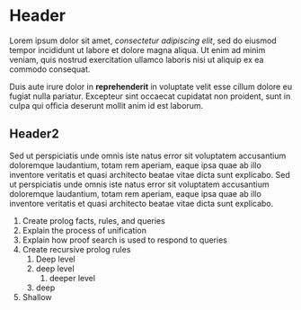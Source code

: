 # Header

Lorem ipsum dolor sit amet, *consectetur adipiscing elit*, sed do eiusmod  tempor incididunt ut labore et dolore magna aliqua. Ut enim ad minim  veniam, quis nostrud exercitation ullamco laboris nisi ut aliquip ex ea  commodo consequat.

Duis aute irure dolor in **reprehenderit** in voluptate  velit esse cillum dolore eu fugiat nulla pariatur. Excepteur sint  occaecat cupidatat non proident, sunt in culpa qui officia deserunt  mollit anim id est laborum.

## Header2

Sed ut perspiciatis unde omnis iste natus error sit voluptatem  accusantium doloremque laudantium, totam rem aperiam, eaque ipsa quae ab illo inventore veritatis et quasi architecto beatae vitae dicta sunt  explicabo. 
Sed ut perspiciatis unde omnis iste natus error sit voluptatem  accusantium doloremque laudantium, totam rem aperiam, eaque ipsa quae ab illo inventore veritatis et quasi architecto beatae vitae dicta sunt  explicabo. 

1. Create prolog facts, rules, and queries
2. Explain the process of unification
3. Explain how proof search is used to respond to queries
4. Create recursive prolog rules
   1. Deep level
   2. deep level
      1. deeper level
   3. deep
5. Shallow
